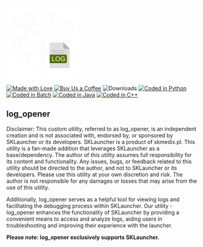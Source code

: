 ![Icon](icons/icon.png)

[![Made with Love](https://img.shields.io/badge/Made%20with-%E2%9D%A4%EF%B8%8F-red?style=for-the-badge)](https://github.com/Cpt-P/log_opener)
[![Buy Us a Coffee](https://img.shields.io/badge/Buy_Us_A_Coffee-FFDD00?style=for-the-badge&logo=buy-me-a-coffee&logoColor=black)](https://www.buymeacoffee.com/intosinss)
![Downloads](https://img.shields.io/github/license/Cpt-P/log_opener.svg?style=for-the-badge)
[![Coded in Python](https://img.shields.io/badge/Coded%20in-Python-3670A0?style=for-the-badge&logo=python)](https://www.python.org/)
[![Coded in Batch](https://img.shields.io/badge/Coded%20in-Batch-brightgreen?style=for-the-badge)](https://en.wikipedia.org/wiki/Batch_file)
[![Coded in Java](https://img.shields.io/badge/Coded%20in-Java-e76f00?style=for-the-badge)](https://www.java.com/)
[![Coded in C++](https://img.shields.io/badge/Coded%20in-C%2B%2B-00599C?style=for-the-badge&logo=cplusplus)](https://isocpp.org/)

## log_opener

Disclaimer: This custom utility, referred to as log_opener, is an independent creation and is not associated with, endorsed by, or sponsored by SKLauncher or its developers. SKLauncher is a product of skmedix.pl. This utility is a fan-made addition that leverages SKLauncher as a base/dependency. The author of this utility assumes full responsibility for its content and functionality. Any issues, bugs, or feedback related to this utility should be directed to the author, and not to SKLauncher or its developers. Please use this utility at your own discretion and risk. The author is not responsible for any damages or losses that may arise from the use of this utility.

Additionally, log_opener serves as a helpful tool for viewing logs and facilitating the debugging process within SKLauncher. Our utility - log_opener enhances the functionality of SKLauncher by providing a convenient means to access and analyze logs, aiding users in troubleshooting and improving their experience with the launcher.

**Please note: log_opener exclusively supports SKLauncher.**
